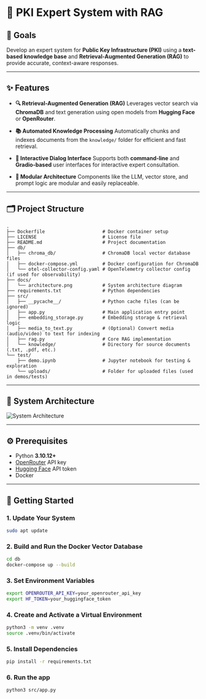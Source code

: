 # 🔐 PKI Expert System with RAG

## 🎯 Goals

Develop an expert system for **Public Key Infrastructure (PKI)** using a **text-based knowledge base** and **Retrieval-Augmented Generation (RAG)** to provide accurate, context-aware responses.

---

## ✨ Features

* **🔍 Retrieval-Augmented Generation (RAG)**
  Leverages vector search via **ChromaDB** and text generation using open models from **Hugging Face** or **OpenRouter**.

* **📚 Automated Knowledge Processing**
  Automatically chunks and indexes documents from the `knowledge/` folder for efficient and fast retrieval.

* **💬 Interactive Dialog Interface**
  Supports both **command-line** and **Gradio-based** user interfaces for interactive expert consultation.

* **🧩 Modular Architecture**
  Components like the LLM, vector store, and prompt logic are modular and easily replaceable.

---

## 🗂️ Project Structure

```plaintext
.
├── Dockerfile                     # Docker container setup
├── LICENSE                        # License file
├── README.md                      # Project documentation
├── db/
│   ├── chroma_db/                 # ChromaDB local vector database files
│   ├── docker-compose.yml         # Docker configuration for ChromaDB
│   └── otel-collector-config.yaml # OpenTelemetry collector config (if used for observability)
├── docs/
│   └── architecture.png           # System architecture diagram
├── requirements.txt               # Python dependencies
├── src/
│   ├── __pycache__/               # Python cache files (can be ignored)
│   ├── app.py                     # Main application entry point
│   ├── embedding_storage.py       # Embedding storage & retrieval logic
│   ├── media_to_text.py           # (Optional) Convert media (audio/video) to text for indexing
│   ├── rag.py                     # Core RAG implementation
│   └── knowledge/                 # Directory for source documents (.txt, .pdf, etc.)
└── test/
    ├── demo.ipynb                 # Jupyter notebook for testing & exploration
    └── uploads/                   # Folder for uploaded files (used in demos/tests)

```

---

## 🧱 System Architecture

![System Architecture](docs/architecture.png)

---

## ⚙️ Prerequisites

* Python **3.10.12+**
* [OpenRouter](https://openrouter.ai/) API key
* [Hugging Face](https://huggingface.co/) API token
* Docker

---

## 🚀 Getting Started

### 1. Update Your System

```bash
sudo apt update
```

### 2. Build and Run the Docker Vector Database

```bash
cd db
docker-compose up --build
```

### 3. Set Environment Variables

```bash
export OPENROUTER_API_KEY=your_openrouter_api_key
export HF_TOKEN=your_huggingface_token
```

### 4. Create and Activate a Virtual Environment

```bash
python3 -m venv .venv
source .venv/bin/activate
```

### 5. Install Dependencies

```bash
pip install -r requirements.txt
```

### 6. Run the app

```bash
python3 src/app.py
```

